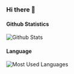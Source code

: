 ### Hi there 👋

<!--
**Boeing773ER/Boeing773ER** is a ✨ _special_ ✨ repository because its `README.md` (this file) appears on your GitHub profile.

Here are some ideas to get you started:

- 🔭 I’m currently working on ...
- 🌱 I’m currently learning ...
- 👯 I’m looking to collaborate on ...
- 🤔 I’m looking for help with ...
- 💬 Ask me about ...
- 📫 How to reach me: ...
- 😄 Pronouns: ...
- ⚡ Fun fact: ...
-->

#### Github Statistics

![Github Stats](https://github-readme-stats.vercel.app/api?username=Boeing773ER&show_icons=true&theme=dark&count_private=true)

#### Language

![Most Used Languages](https://github-readme-stats.vercel.app/api/top-langs/?username=Boeing773ER&theme=dark&layout=compact)

